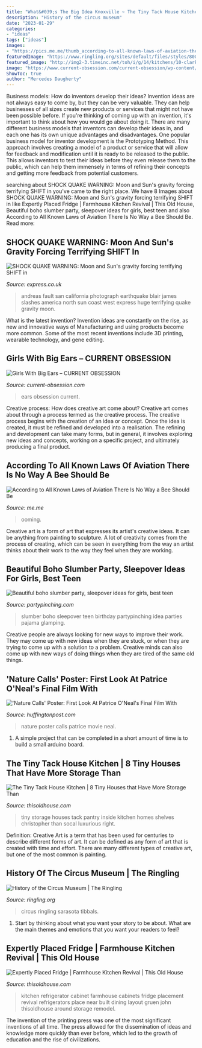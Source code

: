 ```yaml
---
title: "What&#039;s The Big Idea Knoxville ~ The Tiny Tack House Kitchen"
description: "History of the circus museum"
date: "2023-01-29"
categories:
- "ideas"
tags: ["ideas"]
images:
- "https://pics.me.me/thumb_according-to-all-known-laws-of-aviation-there-is-no-64163268.png"
featuredImage: "https://www.ringling.org/sites/default/files/styles/800x450_mcrop/public/basic_page_image/Howard-Tibbals-In-Big-Top-smaller.jpg?itok=XAq8C7T8"
featured_image: "http://img2-3.timeinc.net/toh/i/g/14/kitchens/10-clark-kitchen/07-clark.jpg"
image: "https://www.current-obsession.com/current-obsession/wp-content/uploads/2017/06/photo5_sentasimond_small-467x700.jpg"
ShowToc: true
author: "Mercedes Daugherty"
---
```



Business models: How do inventors develop their ideas?
Invention ideas are not always easy to come by, but they can be very valuable. They can help businesses of all sizes create new products or services that might not have been possible before. If you're thinking of coming up with an invention, it's important to think about how you would go about doing it. There are many different business models that inventors can develop their ideas in, and each one has its own unique advantages and disadvantages.
One popular business model for inventor development is the Prototyping Method. This approach involves creating a model of a product or service that will allow for feedback and modification until it is ready to be released to the public. This allows inventors to test their ideas before they even release them to the public, which can help them immensely in terms of refining their concepts and getting more feedback from potential customers.

	

		
searching about SHOCK QUAKE WARNING: Moon and Sun&#039;s gravity forcing terrifying SHIFT in you've came to the right place. We have 8 Images about SHOCK QUAKE WARNING: Moon and Sun&#039;s gravity forcing terrifying SHIFT in like Expertly Placed Fridge | Farmhouse Kitchen Revival | This Old House, Beautiful boho slumber party, sleepover ideas for girls, best teen and also According to All Known Laws of Aviation There Is No Way a Bee Should Be. Read more:
		
    
## SHOCK QUAKE WARNING: Moon And Sun&#039;s Gravity Forcing Terrifying SHIFT In

<img loading=lazy src="https://cdn.images.express.co.uk/img/dynamic/151/590x/secondary/3-597328.jpg" onerror="this.onerror=null;this.src='https://tse1.mm.bing.net/th?id=OIP.pNS-URdWYbQM7iZl_iWKUwHaK5&amp;pid=15.1';" alt="SHOCK QUAKE WARNING: Moon and Sun&#039;s gravity forcing terrifying SHIFT in">

_Source: express.co.uk_

>andreas fault san california photograph earthquake blair james slashes america north sun coast west express huge terrifying quake gravity moon. 

	

What is the latest invention?
Invention ideas are constantly on the rise, as new and innovative ways of Manufacturing and using products become more common. Some of the most recent inventions include 3D printing, wearable technology, and gene editing.

    
## Girls With Big Ears – CURRENT OBSESSION

<img loading=lazy src="https://www.current-obsession.com/current-obsession/wp-content/uploads/2017/06/photo5_sentasimond_small-467x700.jpg" onerror="this.onerror=null;this.src='https://tse4.mm.bing.net/th?id=OIP.xx7v9srHgboGQiktDY1xxgAAAA&amp;pid=15.1';" alt="Girls With Big Ears – CURRENT OBSESSION">

_Source: current-obsession.com_

>ears obsession current. 

	

Creative process: How does creative art come about?
Creative art comes about through a process termed as the creative process. The creative process begins with the creation of an idea or concept. Once the idea is created, it must be refined and developed into a realisation. The refining and development can take many forms, but in general, it involves exploring new ideas and concepts, working on a specific project, and ultimately producing a final product.

    
## According To All Known Laws Of Aviation There Is No Way A Bee Should Be

<img loading=lazy src="https://pics.me.me/thumb_according-to-all-known-laws-of-aviation-there-is-no-64163268.png" onerror="this.onerror=null;this.src='https://tse4.mm.bing.net/th?id=OIP.7J7soJ7G8paFReBimnsxbgAAAA&amp;pid=15.1';" alt="According to All Known Laws of Aviation There Is No Way a Bee Should Be">

_Source: me.me_

>ooming. 

	

Creative art is a form of art that expresses its artist's creative ideas. It can be anything from painting to sculpture. A lot of creativity comes from the process of creating, which can be seen in everything from the way an artist thinks about their work to the way they feel when they are working.

    
## Beautiful Boho Slumber Party, Sleepover Ideas For Girls, Best Teen

<img loading=lazy src="https://partypinching.com/wp-content/uploads/2018/06/6cvjGkMvV9SJG26PNZERKwDN8.jpg" onerror="this.onerror=null;this.src='https://tse3.mm.bing.net/th?id=OIP.yNQLCJVWInsmP2-tWhCL7gDIEs&amp;pid=15.1';" alt="Beautiful boho slumber party, sleepover ideas for girls, best teen">

_Source: partypinching.com_

>slumber boho sleepover teen birthday partypinching idea parties pajama glamping. 

	

Creative people are always looking for new ways to improve their work. They may come up with new ideas when they are stuck, or when they are trying to come up with a solution to a problem. Creative minds can also come up with new ways of doing things when they are tired of the same old things.

    
## &#039;Nature Calls&#039; Poster: First Look At Patrice O&#039;Neal&#039;s Final Film With

<img loading=lazy src="http://i.huffpost.com/gen/763337/images/o-NATURE-CALLS-POSTER-facebook.jpg" onerror="this.onerror=null;this.src='https://tse1.mm.bing.net/th?id=OIP.kQPHdtXnDjbq0iZQL1gt5QHaK9&amp;pid=15.1';" alt="&#039;Nature Calls&#039; Poster: First Look At Patrice O&#039;Neal&#039;s Final Film With">

_Source: huffingtonpost.com_

>nature poster calls patrice movie neal. 

	

1. A simple project that can be completed in a short amount of time is to build a small arduino board.

    
## The Tiny Tack House Kitchen | 8 Tiny Houses That Have More Storage Than

<img loading=lazy src="http://img2-3.timeinc.net/toh/i/g/15/houses/04-tiny-house/03-small-storage.jpg" onerror="this.onerror=null;this.src='https://tse4.mm.bing.net/th?id=OIP.Sbe1rOxCdHEr-MLDI3EO0QHaJ4&amp;pid=15.1';" alt="The Tiny Tack House Kitchen | 8 Tiny Houses that Have More Storage Than">

_Source: thisoldhouse.com_

>tiny storage houses tack pantry inside kitchen homes shelves christopher than socal luxurious right. 

	

Definition:
Creative Art is a term that has been used for centuries to describe different forms of art. It can be defined as any form of art that is created with time and effort. There are many different types of creative art, but one of the most common is painting.

    
## History Of The Circus Museum | The Ringling

<img loading=lazy src="https://www.ringling.org/sites/default/files/styles/800x450_mcrop/public/basic_page_image/Howard-Tibbals-In-Big-Top-smaller.jpg?itok=XAq8C7T8" onerror="this.onerror=null;this.src='https://tse2.mm.bing.net/th?id=OIP.VLtBWZ0dmKLJd6EatN5xnQHaEK&amp;pid=15.1';" alt="History of the Circus Museum | The Ringling">

_Source: ringling.org_

>circus ringling sarasota tibbals. 

	

1. Start by thinking about what you want your story to be about. What are the main themes and emotions that you want your readers to feel?

    
## Expertly Placed Fridge | Farmhouse Kitchen Revival | This Old House

<img loading=lazy src="http://img2-3.timeinc.net/toh/i/g/14/kitchens/10-clark-kitchen/07-clark.jpg" onerror="this.onerror=null;this.src='https://tse1.mm.bing.net/th?id=OIP.xtEzP1WHI8NPHwHSs4PA6QAAAA&amp;pid=15.1';" alt="Expertly Placed Fridge | Farmhouse Kitchen Revival | This Old House">

_Source: thisoldhouse.com_

>kitchen refrigerator cabinet farmhouse cabinets fridge placement revival refrigerators place near built dining layout gruen john thisoldhouse around storage remodel. 

	

The invention of the printing press was one of the most significant inventions of all time. The press allowed for the dissemination of ideas and knowledge more quickly than ever before, which led to the growth of education and the rise of civilizations.

